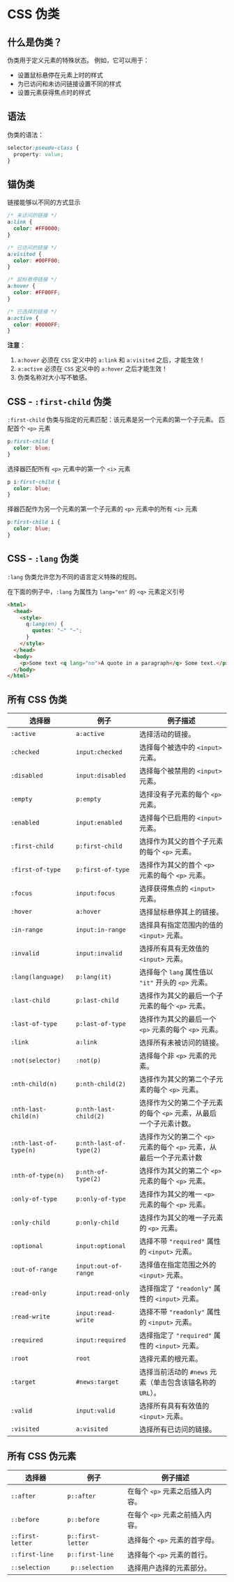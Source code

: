 # CSS 伪类
## 什么是伪类？
伪类用于定义元素的特殊状态。
例如，它可以用于：
- 设置鼠标悬停在元素上时的样式
- 为已访问和未访问链接设置不同的样式
- 设置元素获得焦点时的样式

## 语法
伪类的语法：
```css
selector:pseudo-class {
  property: value;
}
```

## 锚伪类
链接能够以不同的方式显示
```css
/* 未访问的链接 */
a:link {
  color: #FF0000;
}

/* 已访问的链接 */
a:visited {
  color: #00FF00;
}

/* 鼠标悬停链接 */
a:hover {
  color: #FF00FF;
}

/* 已选择的链接 */
a:active {
  color: #0000FF;
}
```
**注意**：
1. `a:hover` 必须在 `CSS` 定义中的 `a:link` 和 `a:visited` 之后，才能生效！
2. `a:active` 必须在 `CSS` 定义中的 `a:hover` 之后才能生效！
3. 伪类名称对大小写不敏感。

## CSS - `:first-child` 伪类
`:first-child` 伪类与指定的元素匹配：该元素是另一个元素的第一个子元素。
匹配首个 `<p>` 元素
```css
p:first-child {
  color: blue;
}
```
选择器匹配所有 `<p>` 元素中的第一个 `<i>` 元素
```css
p i:first-child {
  color: blue;
}
```
择器匹配作为另一个元素的第一个子元素的 `<p>` 元素中的所有 `<i>` 元素
```css
p:first-child i {
  color: blue;
}
```
## CSS - `:lang` 伪类
`:lang` 伪类允许您为不同的语言定义特殊的规则。

在下面的例子中，`:lang` 为属性为 `lang="en"` 的 `<q>` 元素定义引号
```html
<html>
  <head>
    <style>
      q:lang(en) {
        quotes: "~" "~";
      }
    </style>
  </head>
  <body>
    <p>Some text <q lang="no">A quote in a paragraph</q> Some text.</p>
  </body>
</html>
```

## 所有 CSS 伪类
选择器|例子|例子描述
-|-|-
`:active`|`a:active`|选择活动的链接。
`:checked`|`input:checked`|选择每个被选中的 `<input>` 元素。
`:disabled`|`input:disabled`|选择每个被禁用的 `<input>` 元素。
`:empty`|`p:empty`|选择没有子元素的每个 `<p>` 元素。
`:enabled`|`input:enabled`|选择每个已启用的 `<input>` 元素。
`:first-child`|`p:first-child`|选择作为其父的首个子元素的每个 `<p>` 元素。
`:first-of-type`|`p:first-of-type`|选择作为其父的首个 `<p>` 元素的每个 `<p>` 元素。
`:focus`|`input:focus`|选择获得焦点的 `<input>` 元素。
`:hover`|`a:hover`|选择鼠标悬停其上的链接。
`:in-range`|`input:in-range`|选择具有指定范围内的值的 `<input>` 元素。
`:invalid`|`input:invalid`|选择所有具有无效值的 `<input>` 元素。
`:lang(language)`|`p:lang(it)`|选择每个 `lang` 属性值以 `"it"` 开头的 `<p>` 元素。
`:last-child`|`p:last-child`|选择作为其父的最后一个子元素的每个 `<p>` 元素。
`:last-of-type`|`p:last-of-type`|选择作为其父的最后一个 `<p>` 元素的每个 `<p>` 元素。
`:link`|`a:link`|选择所有未被访问的链接。
`:not(selector)`|`:not(p)`|选择每个非 `<p>` 元素的元素。
`:nth-child(n)`|`p:nth-child(2)`|选择作为其父的第二个子元素的每个 `<p>` 元素。
`:nth-last-child(n)`|`p:nth-last-child(2)`|选择作为父的第二个子元素的每个 `<p>` 元素，从最后一个子元素计数。
`:nth-last-of-type(n)`|`p:nth-last-of-type(2)`|选择作为父的第二个 `<p>` 元素的每个 `<p>` 元素，从最后一个子元素计数
`:nth-of-type(n)`|`p:nth-of-type(2)`|选择作为其父的第二个 `<p>` 元素的每个 `<p>` 元素。
`:only-of-type`|`p:only-of-type`|选择作为其父的唯一 `<p>` 元素的每个 `<p>` 元素。
`:only-child`|`p:only-child`|选择作为其父的唯一子元素的 `<p>` 元素。
`:optional`|`input:optional`|选择不带 `"required"` 属性的 `<input>` 元素。
`:out-of-range`|`input:out-of-range`|选择值在指定范围之外的 `<input>` 元素。
`:read-only`|`input:read-only`|选择指定了 `"readonly"` 属性的 `<input>` 元素。
`:read-write`|`input:read-write`|选择不带 `"readonly"` 属性的 `<input>` 元素。
`:required`|`input:required`|选择指定了 `"required"` 属性的 `<input>` 元素。
`:root`|`root`|选择元素的根元素。
`:target`|`#news:target`|选择当前活动的 `#news` 元素（单击包含该锚名称的 `URL`）。
`:valid`|`input:valid`|选择所有具有有效值的 `<input>` 元素。
`:visited`|`a:visited`|选择所有已访问的链接。

## 所有 CSS 伪元素
选择器|例子|例子描述
-|-|-
`::after`|`p::after`|在每个 `<p>` 元素之后插入内容。
`::before`|`p::before`|在每个 `<p>` 元素之前插入内容。
`::first-letter`|`p::first-letter`|选择每个 `<p>` 元素的首字母。
`::first-line`|`p::first-line`|选择每个 `<p>` 元素的首行。
`::selection`|`	p::selection`|选择用户选择的元素部分。
